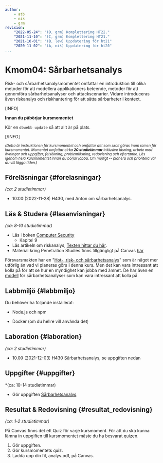 ```yaml
---
author:
    - atb
    - nik
    - grm
revision:
    "2022-05-24": "(D, grm) Komplettering HT22."
    "2021-11-10": "(C, grm) Komplettering HT21."
    "2021-10-01": "(B, lew) Uppdatering för ht21"
    "2020-11-02": "(A, nik) Uppdatering för ht20"
...
```

Kmom04: Sårbarhetsanalys
==================================

Risk- och sårbarhetsanalysmomentet omfattar en introduktion till olika metoder för att modellera applikationers beteende, metoder för att genomföra sårbarhetsanalyser och attackscenarier. Vidare introduceras även riskanalys och riskhantering för att sätta sårbarheter i kontext.

[INFO]

**Innan du påbörjar kursmomentet**

Kör en `dbwebb update` så att allt är på plats.

[/INFO]

<!--more-->

<small><i>(Detta är instruktionen för kursmomentet och omfattar det som skall göras inom ramen för kursmomentet. Momentet omfattar cirka **20 studietimmar** inklusive läsning, arbete med övningar och uppgifter, felsökning, problemlösning, redovisning och eftertanke. Läs igenom hela kursmomentet innan du börjar jobba. Om möjligt -- planera och prioritera var du vill lägga tiden.)</i></small>


Föreläsningar  {#forelasningar}
---------------------------------

*(ca: 2 studietimmar)*

* 10:00 (2022-11-28) H430, med Anton om sårbarhetsanalys.


Läs &amp; Studera  {#lasanvisningar}
---------------------------------

*(ca: 8-10 studietimmar)*

* Läs i boken [Computer Security](/kunskap/boken-computer-security)
    * Kapitel 9
* Läs artikeln om riskanalys, [Texten hittar du här](/kursmaterial/itsec/doc/riskanalys.pdf).
* Material kring Penetration Studies finns tillgängligt på Canvas [här](https://bth.instructure.com/courses/3047/files/364211)

Försvarsmakten har en "[Hot-, risk- och sårbarhetsanalys](https://www.foi.se/rest-api/report/FOI-R--3349--SE)" som är något mer utförlig än vad vi planeras göra i denna kurs. Men det kan vara intressant att kolla på för att se hur en myndighet kan jobba med ämnet. De har även en [modell](https://www.foi.se/rest-api/report/FOI-R--3288--SE) för sårbarhetsanalyser som kan vara intressant att kolla på.


Labbmiljö  {#labbmiljo}
---------------------------------

Du behöver ha följande installerat:

* Node.js och npm

* Docker (om du hellre vill använda det)


Laboration  {#laboration}
---------------------------------

*(ca: 2 studietimmar)*

* 10.00 (2021-12-03) H430 Sårbarhetsanalys, se uppgiften nedan

<!-- * 10.00 (2021-12-03) via Zoom (länk på Canvas) -->



Uppgifter  {#uppgifter}
-------------------------------------------

*(ca: 10-14 studietimmar)

* Gör uppgiften [Sårbarhetsanalys](/uppgift/sarbarhetsanalys)



Resultat & Redovisning  {#resultat_redovisning}
-----------------------------------------------

*(ca: 1-2 studietimmar)*

<!-- Publicera dina filer till studentservern och svara på följande frågor i textfältet på Canvas:

* Har du hört talas om begreppet sårbarhetsanalys tidigare?
* Kan du se nyttan av att ha grundläggande koll på hur en sårbarhetsanalys fungerar?
* Vilken är din TIL för detta kmom? -->

På Canvas finns det ett Quiz för varje kursmoment. För att du ska kunna lämna in uppgiften till kursmomentet måste du ha besvarat quizen.

1. Gör uppgiften.
1. Gör kursmomentets quiz.
1. Ladda upp din fil, analys.pdf, på Canvas.
